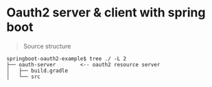 # Oauth2 server & client with spring boot  

> Source structure  

```aidl
springboot-oauth2-example$ tree ./ -L 2
├── oauth-server        <-- oauth2 resource server
│   ├── build.gradle
│   └── src
```
